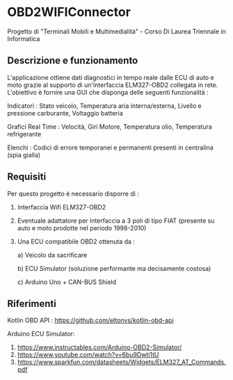 # OBD2WIFIConnector
Progetto di "Terminali Mobili e Multimedialità" - Corso Di Laurea Triennale in Informatica

## Descrizione e funzionamento
L'applicazione ottiene dati diagnostici in tempo reale dalle ECU di auto e moto grazie al supporto di un'interfaccia ELM327-OBD2 collegata in rete.
L'obiettivo è fornire una GUI che disponga delle seguenti funzionalità :


Indicatori : Stato veicolo, Temperatura aria interna/esterna, Livello e pressione carburante, Voltaggio batteria

Grafici Real Time : Velocità, Giri Motore, Temperatura olio, Temperatura refrigerante

Elenchi : Codici di errore temporanei e permanenti presenti in centralina (spia gialla) 

## Requisiti
Per questo progetto è necessario disporre di :

1) Interfaccia Wifi ELM327-OBD2 

2) Eventuale adattatore per interfaccia a 3 poli di tipo FIAT (presente su auto e moto prodotte ​nel periodo 1998-2010)

3) Una ECU compatibile OBD2 ottenuta da :

    a) Veicolo da sacrificare

    b) ECU Simulator (soluzione performante ma decisamente costosa)

    c) Arduino Uno + CAN-BUS Shield

  
  
  
## Riferimenti
Kotlin OBD API : 
https://github.com/eltonvs/kotlin-obd-api

Arduino ECU Simulator: 

1) https://www.instructables.com/Arduino-OBD2-Simulator/
2) https://www.youtube.com/watch?v=6bu9Dwti1tU
3) https://www.sparkfun.com/datasheets/Widgets/ELM327_AT_Commands.pdf

